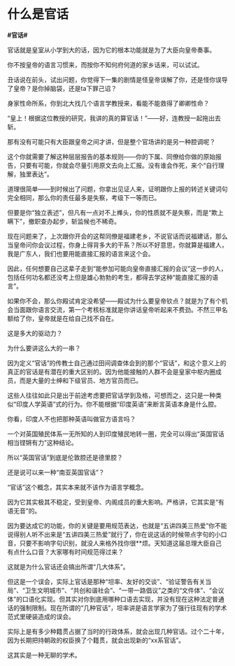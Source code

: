 # 什么是官话
**#官话#** 

官话就是皇室从小学到大的话，因为它的根本功能就是为了大臣向皇帝奏事。

你不按皇帝的语言习惯来，而按你不知何府何道的家乡话来，可以试试。

丑话说在前头，试出问题，你觉得下一集的剧情是怪皇帝误解了你，还是怪你误导了皇帝？是你掉脑袋，还是ta下罪己诏？

身家性命所系，你到北大找几个语言学教授来，看能不能救得了卿卿性命？

“皇上！根据这位教授的研究，我讲的真的算官话！”——好，连教授一起拖出去斩。

那有没有可能只有大臣跟皇帝之间才讲，但是整个官场讲的是另一种腔调呢？

这个你就需要了解这种层层报告的基本规则——你的下属、同僚给你做的原始报告，只要有可能，你就会尽量引用原文去向上汇报。没有谁会作死，来个“自行理解，独里表达”。

道理很简单——到时候出了问题，你拿出见证人来，证明跟你上报的转述关键词句完全相同，那么你的责任最多是失察，考级下一等而已。

但要是你“独立表述”，但凡有一点对不上榫头，你的性质就不是失察，而是“欺上瞒下”，撤职查办起步，斩监候也不稀奇。

现在问题来了，上次跟你开会的这帮同僚是福建老乡，不说官话而说福建话，那么当皇帝问你会议过程，你身上得背多大的干系？所以不好意思，你就算是福建人，我是广东人，我们也要用能直接汇报的语言来这个会。

因此，任何想要自己这辈子走到“能参加可能向皇帝直接汇报的会议”这一步的人，包括任何功名都还没考上但是雄心勃勃的考生，都得去学这种“能直接汇报的语言”。

如果你不会，那么你殿试肯定没希望——殿试为什么要皇帝钦点？就是为了有个机会当面跟你语言交流，第一个考核标准就是你讲话皇帝听起来不费劲。不然三甲名额给了你，皇帝就是在给自己找不自在。

这是多大的驱动力？

为什么要讲这么大的一串？

因为定义“官话”的传教士自己通过田间调查体会到的那个“官话”，和这个意义上的真正的官话是有潜在的重大区别的。因为他能接触的人群不会是皇家中枢内圈成员，而是大量的士绅和下级官员、地方官员而已。

这些人往往如此只是出于前途考虑要把官话学到及格，可想而之，这只是一种类似“印度人学英语”式的行为。你不能根据“印度英语”来断言英语本身是什么腔。

你看，印度人不也把那种英语叫做官方语言吗？

一个对英国殖民体系一无所知的人到印度殖民地转一圈，完全可以得出“英国官话相当铿锵有力”这种结论。

所以“英国官话”到底是伦敦腔还是德里腔？

还是说可以来一种“南亚英国官话”？

“官话”这个概念，其实本来就不该作为语言学概念。

因为它其实极其不稳定，受到皇帝、内阁成员的重大影响。严格讲，它其实是“有语无音”的。

因为要达成它的功能，你的关键是要用规范表达，也就是“五讲四美三热爱”你不能说得别人听不出来是“五讲四美三热爱”就行了，你在说这话的时候带点字句的小口音，只要不影响字句识别，就没人来格外找你很**烦。天知道这届总理大臣自己有点什么口音？大家哪有时间规范得过来？

这就是为什么官话还会搞出所谓“几大体系”。

但这是一个误会，实际上官话是那种“坦率、友好的交谈”、“验证警告有关当局”、“卫生文明城市”、“共创和谐社会”、“一带一路倡议”之类的“文件体”、“会议体”的口语化实现。但其实对你到底用哪种口语去实现，并没有现在这种法定普通话的强制限制。现在所谓的“几种官话”，坦率讲是语言学家为了强行往现有的学术范式里硬装造成的误会。

实际上是有多少种籍贯占据了当时的行政体系，就会出现几种官话。过个二十年，因为长期把持朝政的权臣换了个籍贯，就会出现新的“xx系官话”。

这其实是一种无聊的学术。